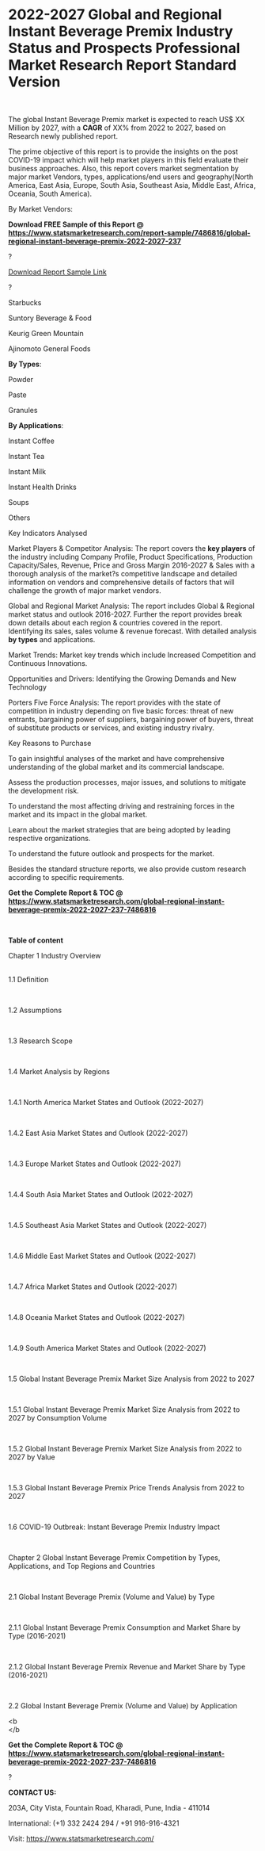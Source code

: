 <h1>2022-2027 Global and Regional Instant Beverage Premix Industry Status and Prospects Professional Market Research Report Standard Version</h1><br/><p>The global Instant Beverage Premix market is expected to reach US$ XX Million by 2027, with a <strong>CAGR</strong> of XX% from 2022 to 2027, based on Research newly published report.</p>
 
 
 
 <p>The prime objective of this report is to provide the insights on the post COVID-19 impact which will help market players in this field evaluate their business approaches. Also, this report covers market segmentation by major market Vendors, types, applications/end users and geography(North America, East Asia, Europe, South Asia, Southeast Asia, Middle East, Africa, Oceania, South America).</p>
 
 
 
 <p>By Market Vendors:</p>
 
 
 
 <div><b>Download FREE Sample of this Report @ <a href="https://www.statsmarketresearch.com/download-free-sample/7486816/global-regional-instant-beverage-premix-2022-2027-237">https://www.statsmarketresearch.com/report-sample/7486816/global-regional-instant-beverage-premix-2022-2027-237</a></b></div>
 
 
 
 <p>? </p>
 
 
 
 <p><a href="https://www.statsmarketresearch.com/download-free-sample/7486816/global-regional-instant-beverage-premix-2022-2027-237">Download Report Sample Link</a></p>
 
 
 
 <p>? </p>
 
 
 
 <p>Starbucks</p>
 
 
 
 <p>Suntory Beverage & Food</p>
 
 
 
 <p>Keurig Green Mountain</p>
 
 
 
 <p>Ajinomoto General Foods</p>
 
 
 
 <p><strong>By Types</strong>:</p>
 
 
 
 <p>Powder</p>
 
 
 
 <p>Paste</p>
 
 
 
 <p>Granules</p>
 
 
 
 <p><strong><strong>By Applications</strong></strong>:</p>
 
 
 
 <p>Instant Coffee</p>
 
 
 
 <p>Instant Tea</p>
 
 
 
 <p>Instant Milk</p>
 
 
 
 <p>Instant Health Drinks</p>
 
 
 
 <p>Soups</p>
 
 
 
 <p>Others</p>
 
 
 
 <p>Key Indicators Analysed</p>
 
 
 
 <p>Market Players & Competitor Analysis: The report covers the <strong>key players</strong> of the industry including Company Profile, Product Specifications, Production Capacity/Sales, Revenue, Price and Gross Margin 2016-2027 & Sales with a thorough analysis of the market?s competitive landscape and detailed information on vendors and comprehensive details of factors that will challenge the growth of major market vendors.</p>
 
 
 
 <p>Global and Regional Market Analysis: The report includes Global & Regional market status and outlook 2016-2027. Further the report provides break down details about each region & countries covered in the report. Identifying its sales, sales volume & revenue forecast. With detailed analysis <strong>by types</strong> and applications.</p>
 
 
 
 <p>Market Trends: Market key trends which include Increased Competition and Continuous Innovations.</p>
 
 
 
 <p>Opportunities and Drivers: Identifying the Growing Demands and New Technology</p>
 
 
 
 <p>Porters Five Force Analysis: The report provides with the state of competition in industry depending on five basic forces: threat of new entrants, bargaining power of suppliers, bargaining power of buyers, threat of substitute products or services, and existing industry rivalry.</p>
 
 
 
 <p>Key Reasons to Purchase</p>
 
 
 
 <p>To gain insightful analyses of the market and have comprehensive understanding of the global market and its commercial landscape.</p>
 
 
 
 <p>Assess the production processes, major issues, and solutions to mitigate the development risk.</p>
 
 
 
 <p>To understand the most affecting driving and restraining forces in the market and its impact in the global market.</p>
 
 
 
 <p>Learn about the market strategies that are being adopted by leading respective organizations.</p>
 
 
 
 <p>To understand the future outlook and prospects for the market.</p>
 
 
 
 <p>Besides the standard structure reports, we also provide custom research according to specific requirements.</p>
 
 
 
 <div><b>Get the Complete Report & TOC @ <a href="https://www.statsmarketresearch.com/global-regional-instant-beverage-premix-2022-2027-237-7486816">https://www.statsmarketresearch.com/global-regional-instant-beverage-premix-2022-2027-237-7486816</a></b></div>
 
 
 
 <p><br />
 
 <b>Table of content</b></p>
 
 
 
 <p>Chapter 1 Industry Overview<br />
 
 <br />
 
 1.1 Definition<br />
 
 <br />
 
 1.2 Assumptions<br />
 
 <br />
 
 1.3 Research Scope<br />
 
 <br />
 
 1.4 Market Analysis by Regions<br />
 
 <br />
 
 1.4.1 North America Market States and Outlook (2022-2027)<br />
 
 <br />
 
 1.4.2 East Asia Market States and Outlook (2022-2027)<br />
 
 <br />
 
 1.4.3 Europe Market States and Outlook (2022-2027)<br />
 
 <br />
 
 1.4.4 South Asia Market States and Outlook (2022-2027)<br />
 
 <br />
 
 1.4.5 Southeast Asia Market States and Outlook (2022-2027)<br />
 
 <br />
 
 1.4.6 Middle East Market States and Outlook (2022-2027)<br />
 
 <br />
 
 1.4.7 Africa Market States and Outlook (2022-2027)<br />
 
 <br />
 
 1.4.8 Oceania Market States and Outlook (2022-2027)<br />
 
 <br />
 
 1.4.9 South America Market States and Outlook (2022-2027)<br />
 
 <br />
 
 1.5 Global Instant Beverage Premix Market Size Analysis from 2022 to 2027<br />
 
 <br />
 
 1.5.1 Global Instant Beverage Premix Market Size Analysis from 2022 to 2027 by Consumption Volume<br />
 
 <br />
 
 1.5.2 Global Instant Beverage Premix Market Size Analysis from 2022 to 2027 by Value<br />
 
 <br />
 
 1.5.3 Global Instant Beverage Premix Price Trends Analysis from 2022 to 2027<br />
 
 <br />
 
 1.6 COVID-19 Outbreak: Instant Beverage Premix Industry Impact<br />
 
 <br />
 
 Chapter 2 Global Instant Beverage Premix Competition by Types, Applications, and Top Regions and Countries<br />
 
 <br />
 
 2.1 Global Instant Beverage Premix (Volume and Value) by Type<br />
 
 <br />
 
 2.1.1 Global Instant Beverage Premix Consumption and Market Share by Type (2016-2021)<br />
 
 <br />
 
 2.1.2 Global Instant Beverage Premix Revenue and Market Share by Type (2016-2021)<br />
 
 <br />
 
 2.2 Global Instant Beverage Premix (Volume and Value) by Application<br />
 
 <b<br></b<br></p>
 
 
 
 <div><b>Get the Complete Report & TOC @ <a href="https://www.statsmarketresearch.com/global-regional-instant-beverage-premix-2022-2027-237-7486816">https://www.statsmarketresearch.com/global-regional-instant-beverage-premix-2022-2027-237-7486816</a></b></div>
 
 
 
 <p>? </p>
 
 
 
 <p><b>CONTACT US:</b><br />
 
 203A, City Vista, Fountain Road, Kharadi, Pune, India - 411014<br />
 
 International: (+1) 332 2424 294 / +91 916-916-4321<br />
 
 Visit: <a href="https://www.statsmarketresearch.com/">https://www.statsmarketresearch.com/</a></p>
